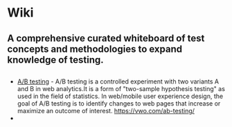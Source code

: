 # Wiki
A comprehensive curated whiteboard of test concepts and methodologies to expand knowledge of testing.
---
##
* [A/B testing](https://en.wikipedia.org/wiki/A/B_testing) - A/B testing is a controlled experiment with two variants A and B in web analytics.It is a form of "two-sample hypothesis testing" as used in the field of statistics. In web/mobile user experience design, the goal of A/B testing is to identify changes to web pages that increase or maximize an outcome of interest. https://vwo.com/ab-testing/
* 

